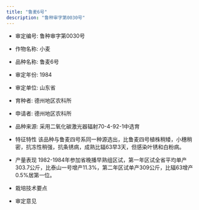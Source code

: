 ```yaml
---
title: "鲁麦6号"
description: "鲁种审字第0030号"
---
```

* 审定编号:  鲁种审字第0030号

*  作物名称:  小麦

*  品种名称:  鲁麦6号

*  审定年份:  1984

*  审定单位:  山东省

* 育种者:  德州地区农科所

*  申请者:  德州地区农科所

*  品种来源:  采用二氧化碳激光器辐射70-4-92-1中选育

*  特征特性
该品种与鲁麦四号系同一种源选出，比鲁麦四号植株稍矮，小穗稍密，抗冻性稍强，抗条锈病，成熟比辐63早3天，但感染叶锈和白粉病。

*  产量表现
1982-1984年参加省晚播早熟组区试，第一年区试全省平均单产303.7公斤，比泰山一号增产11.3%，第二年区试单产309公斤，比辐63增产0.5%居第一位。

*  栽培技术要点


*  审定意见

